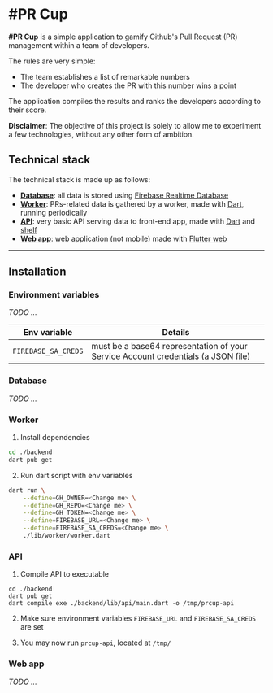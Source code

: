 # #PR Cup

**#PR Cup** is a simple application to gamify Github's Pull Request (PR) management within a team of developers.

The rules are very simple:

- The team establishes a list of remarkable numbers
- The developer who creates the PR with this number wins a point

The application compiles the results and ranks the developers according to their score.

**Disclaimer**: The objective of this project is solely to allow me to experiment a few technologies, without any other form of ambition.

## Technical stack

The technical stack is made up as follows:

- **[Database](#database)**: all data is stored using [Firebase Realtime Database](https://firebase.google.com/products/realtime-database)
- **[Worker](#worker)**: PRs-related data is gathered by a worker, made with [Dart](https://dart.dev), running periodically
- **[API](#api)**: very basic API serving data to front-end app, made with [Dart](https://dart.dev) and [shelf](https://pub.dev/packages/shelf)
- **[Web app](#web-app)**: web application (not mobile) made with [Flutter web](https://flutter.dev/multi-platform/web)

---

## Installation

### Environment variables

*TODO ...*

| Env variable | Details |
| --- | --- |
| `FIREBASE_SA_CREDS` | must be a base64 representation of your Service Account credentials (a JSON file) |

### Database

*TODO ...*
### Worker

1. Install dependencies
```sh
cd ./backend
dart pub get
```

2. Run dart script with env variables
```sh
dart run \
    --define=GH_OWNER=<Change me> \
    --define=GH_REPO=<Change me> \
    --define=GH_TOKEN=<Change me> \
    --define=FIREBASE_URL=<Change me> \
    --define=FIREBASE_SA_CREDS=<Change me> \
    ./lib/worker/worker.dart
```

### API

1. Compile API to executable
```
cd ./backend
dart pub get
dart compile exe ./backend/lib/api/main.dart -o /tmp/prcup-api
```

2. Make sure environment variables `FIREBASE_URL` and `FIREBASE_SA_CREDS` are set

3. You may now run `prcup-api`, located at `/tmp/`

### Web app

*TODO ...*

